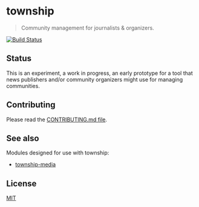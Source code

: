 # township

> Community management for journalists & organizers.

[![Build Status](https://travis-ci.org/civicmakerlab/township.svg?branch=master)](https://travis-ci.org/civicmakerlab/township)

## Status

This is an experiment, a work in progress, an early prototype for a tool that news publishers and/or community organizers might use for managing communities.

## Contributing

Please read the [CONTRIBUTING.md file](CONTRIBUTING.md).

## See also

Modules designed for use with township:

- [township-media](http://github.com/staygrimm/township-media)

## License

[MIT](LICENSE.md)
